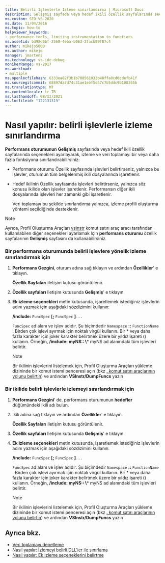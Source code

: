 ```yaml
---
title: Belirli Işlevlerle Izleme sınırlandırma | Microsoft Docs
description: Gelişmiş sayfada veya hedef ikili özellik sayfalarında seçenekleri ayarlayarak, izleme ve veri toplamayı bir veya daha fazla fonksiyona sınırlamayı öğrenin.
ms.custom: SEO-VS-2020
ms.date: 11/04/2016
ms.topic: how-to
helpviewer_keywords:
- performance tools, limiting instrumentation to functions
ms.assetid: bd98d6bf-2560-4eba-b063-2facb09f87c4
author: mikejo5000
ms.author: mikejo
manager: jmartens
ms.technology: vs-ide-debug
monikerRange: vs-2017
ms.workload:
- multiple
ms.openlocfilehash: 6333ea82f3b1b708561033b40ffa0cd0cdefb41f
ms.sourcegitcommit: 68897da7d74c31ae1ebf5d47c7b5ddc9b108265b
ms.translationtype: MT
ms.contentlocale: tr-TR
ms.lasthandoff: 08/13/2021
ms.locfileid: "122131319"
---
```

# <a name="how-to-limit-instrumentation-to-specific-functions"></a>Nasıl yapılır: belirli işlevlerle izleme sınırlandırma
**Performans oturumunun** **Gelişmiş** sayfasında veya hedef ikili özellik sayfalarında seçenekleri ayarlayarak, izleme ve veri toplamayı bir veya daha fazla fonksiyona sınırlandırabilirsiniz:

- Performans oturumu Özellik sayfasında işlevleri belirtirseniz, yalnızca bu işlevler, oturumun tüm belgelenmiş ikili dosyalarında işaretlenir.

- Hedef ikilinin Özellik sayfasında işlevleri belirtirseniz, yalnızca söz konusu ikilide olan işlevler işaretlenir. Performansın diğer ikili dosyalarında işlevleri her zamanki gibi işaretlenir.

  Veri toplamayı bu şekilde sınırlandırma yalnızca, izleme profili oluşturma yöntemi seçildiğinde desteklenir.

> [!NOTE]
> Ayrıca, Profil Oluşturma Araçları [vsinstr](../profiling/vsinstr.md) komut satırı araç aracı tarafından kullanılabilen diğer seçenekleri ayarlamak Için **performans oturumu** özellik sayfalarının **Gelişmiş** sayfasını da kullanabilirsiniz.

### <a name="to-limit-instrumentation-to-specific-functions-in-a-performance-session"></a>Bir performans oturumunda belirli işlevlere yönelik izleme sınırlandırmak için

1. **Performans Gezgini**, oturum adına sağ tıklayın ve ardından **Özellikler**' e tıklayın.

    **Özellik Sayfaları** iletişim kutusu görüntülenir.

2. **Özellik sayfaları** Iletişim kutusunda **Gelişmiş**' e tıklayın.

3. **Ek izleme seçenekleri** metin kutusunda, işaretlemek istediğiniz işlevlerin adını yazmak için aşağıdaki sözdizimini kullanın:

    **/include:** `FuncSpec` **[;** `FuncSpec` **]**`...`

    `FuncSpec` ad alanı ve işlev adıdır. Şu biçimdedir `Namespace` **::** `FunctionName` . Birden çok işlevi ayırmak için noktalı virgül kullanın. Bir \* veya daha fazla karakter için joker karakter belirtmek üzere bir yıldız işareti () kullanın. Örneğin, **/include: myNS:: \\*** myNS ad alanındaki tüm işlevleri belirtir.

   > [!NOTE]
   > Bir ikilinin işlevlerini listelemek için, Profil Oluşturma Araçları yükleme dizininde bir komut istemi penceresi açın (bkz [. komut satırı araçlarının yolunu belirtin](../profiling/specifying-the-path-to-profiling-tools-command-line-tools.md)) ve ardından **VSInstr/DumpFuncs** yazın

### <a name="to-limit-instrumentation-to-specific-functions-in-a-binary"></a>Bir ikilide belirli işlevlerle izlemeyi sınırlandırmak için

1. **Performans Gezgini**' de, performans oturumunun **hedefler** düğümündeki ikili adı bulun.

2. İkili adına sağ tıklayın ve ardından **Özellikler**' e tıklayın.

    **Özellik Sayfaları** iletişim kutusu görüntülenir.

3. **Özellik sayfaları** Iletişim kutusunda **Gelişmiş**' e tıklayın.

4. **Ek izleme seçenekleri** metin kutusunda, işaretlemek istediğiniz işlevlerin adını yazmak için aşağıdaki sözdizimini kullanın:

    **/include:** `FuncSpec` **[;** `FuncSpec` **]**`...`

    `FuncSpec` ad alanı ve işlev adıdır. Şu biçimdedir `Namespace` **::** `FunctionName` . Birden çok işlevi ayırmak için noktalı virgül kullanın. Bir \* veya daha fazla karakter için joker karakter belirtmek üzere bir yıldız işareti () kullanın. Örneğin, **/include: myNS:: \\*** myNS ad alanındaki tüm işlevleri belirtir.

   > [!NOTE]
   > Bir ikilinin işlevlerini listelemek için, Profil Oluşturma Araçları yükleme dizininde bir komut istemi penceresi açın (bkz [. komut satırı araçlarının yolunu belirtin](../profiling/specifying-the-path-to-profiling-tools-command-line-tools.md)) ve ardından **VSInstr/DumpFuncs** yazın

## <a name="see-also"></a>Ayrıca bkz.
- [Veri toplamayı denetleme](../profiling/controlling-data-collection.md)
- [Nasıl yapılır: İzlemeyi belirli DLL'ler ile sınırlama](../profiling/how-to-limit-instrumentation-to-specific-dlls.md)
- [Nasıl yapılır: Ek izleme seçeneklerini belirtme](../profiling/how-to-specify-additional-instrumentation-options.md)
